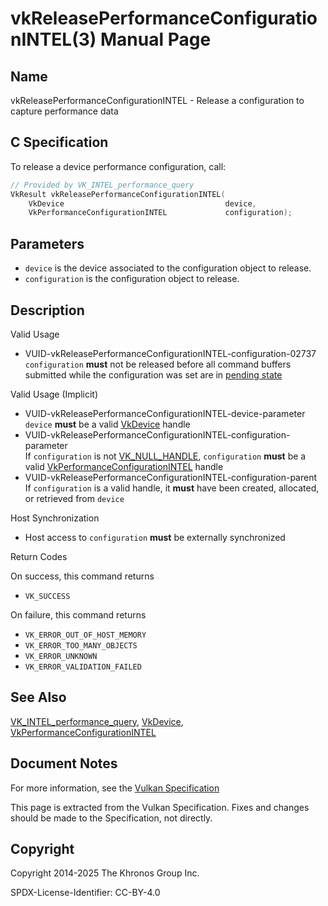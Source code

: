 # vkReleasePerformanceConfigurationINTEL(3) Manual Page

## Name

vkReleasePerformanceConfigurationINTEL - Release a configuration to capture performance data



## [](#_c_specification)C Specification

To release a device performance configuration, call:

```c++
// Provided by VK_INTEL_performance_query
VkResult vkReleasePerformanceConfigurationINTEL(
    VkDevice                                    device,
    VkPerformanceConfigurationINTEL             configuration);
```

## [](#_parameters)Parameters

- `device` is the device associated to the configuration object to release.
- `configuration` is the configuration object to release.

## [](#_description)Description

Valid Usage

- [](#VUID-vkReleasePerformanceConfigurationINTEL-configuration-02737)VUID-vkReleasePerformanceConfigurationINTEL-configuration-02737  
  `configuration` **must** not be released before all command buffers submitted while the configuration was set are in [pending state](https://registry.khronos.org/vulkan/specs/latest/html/vkspec.html#commandbuffers-lifecycle)

Valid Usage (Implicit)

- [](#VUID-vkReleasePerformanceConfigurationINTEL-device-parameter)VUID-vkReleasePerformanceConfigurationINTEL-device-parameter  
  `device` **must** be a valid [VkDevice](https://registry.khronos.org/vulkan/specs/latest/man/html/VkDevice.html) handle
- [](#VUID-vkReleasePerformanceConfigurationINTEL-configuration-parameter)VUID-vkReleasePerformanceConfigurationINTEL-configuration-parameter  
  If `configuration` is not [VK\_NULL\_HANDLE](https://registry.khronos.org/vulkan/specs/latest/man/html/VK_NULL_HANDLE.html), `configuration` **must** be a valid [VkPerformanceConfigurationINTEL](https://registry.khronos.org/vulkan/specs/latest/man/html/VkPerformanceConfigurationINTEL.html) handle
- [](#VUID-vkReleasePerformanceConfigurationINTEL-configuration-parent)VUID-vkReleasePerformanceConfigurationINTEL-configuration-parent  
  If `configuration` is a valid handle, it **must** have been created, allocated, or retrieved from `device`

Host Synchronization

- Host access to `configuration` **must** be externally synchronized

Return Codes

On success, this command returns

- `VK_SUCCESS`

On failure, this command returns

- `VK_ERROR_OUT_OF_HOST_MEMORY`
- `VK_ERROR_TOO_MANY_OBJECTS`
- `VK_ERROR_UNKNOWN`
- `VK_ERROR_VALIDATION_FAILED`

## [](#_see_also)See Also

[VK\_INTEL\_performance\_query](https://registry.khronos.org/vulkan/specs/latest/man/html/VK_INTEL_performance_query.html), [VkDevice](https://registry.khronos.org/vulkan/specs/latest/man/html/VkDevice.html), [VkPerformanceConfigurationINTEL](https://registry.khronos.org/vulkan/specs/latest/man/html/VkPerformanceConfigurationINTEL.html)

## [](#_document_notes)Document Notes

For more information, see the [Vulkan Specification](https://registry.khronos.org/vulkan/specs/latest/html/vkspec.html#vkReleasePerformanceConfigurationINTEL)

This page is extracted from the Vulkan Specification. Fixes and changes should be made to the Specification, not directly.

## [](#_copyright)Copyright

Copyright 2014-2025 The Khronos Group Inc.

SPDX-License-Identifier: CC-BY-4.0